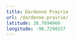 ```yaml
---
title: Dardenne Prairie
url: /dardenne-prairie/
latitude: 38.7694969
longitude: -90.7290157
---
```

